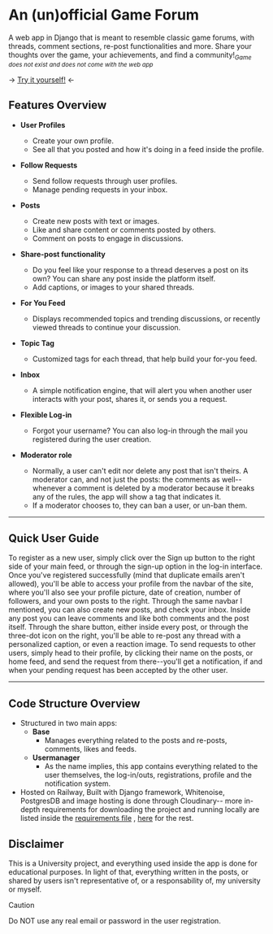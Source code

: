 # An (un)official Game Forum
A web app in Django that is meant to resemble classic game forums, with threads, comment sections, re-post functionalities and more. Share your thoughts over the game, your achievements, and find a community!<sub>_Game does not exist and does not come with the web app_</sub> 

-> [Try it yourself!](https://web-production-b59ae.up.railway.app/ "Game Forum Project") <-


## Features Overview

* **User Profiles**

  * Create your own profile.
  * See all that you posted and how it's doing in a feed inside the profile.

* **Follow Requests**

  * Send follow requests through user profiles.
  * Manage pending requests in your inbox.

* **Posts**

  * Create new posts with text or images.
  * Like and share content or comments posted by others.
  * Comment on posts to engage in discussions.
 
* **Share-post functionality**

  * Do you feel like your response to a thread deserves a post on its own? You can share any post inside the platform itself.
  * Add captions, or images to your shared threads.
 
* **For You Feed**

  * Displays recommended topics and trending discussions, or recently viewed threads to continue your discussion.

* **Topic Tag**

  * Customized tags for each thread, that help build your for-you feed.
 
* **Inbox**

  * A simple notification engine, that will alert you when another user interacts with your post, shares it, or sends you a request.

* **Flexible Log-in**
  * Forgot your username? You can also log-in through the mail you registered during the user creation.

* **Moderator role**
  * Normally, a user can't edit nor delete any post that isn't theirs. A moderator can, and not just the posts: the comments as well--whenever a comment is deleted by a moderator because it breaks any of the rules, the app will show a tag that indicates it.
  * If a moderator chooses to, they can ban a user, or un-ban them.     
     
<hr>

## Quick User Guide

To register as a new user, simply click over the Sign up button to the right side of your main feed, or through the sign-up option in the log-in interface. Once you've registered successfully (mind that duplicate emails aren't allowed), you'll be able to access your profile from the navbar of the site, where you'll also see your profile picture, date of creation, number of followers, and your own posts to the right. Through the same navbar I mentioned, you can also create new posts, and check your inbox. Inside any post you can leave comments and like both comments and the post itself. Through the share button, either inside every post, or through the three-dot icon on the right, you'll be able to re-post any thread with a personalized caption, or even a reaction image. To send requests to other users, simply head to their profile, by clicking their name on the posts, or home feed, and send the request from there--you'll get a notification, if and when your pending request has been accepted by the other user.

<hr>

## Code Structure Overview

  * Structured in two main apps:
    * **Base**
       * Manages everything related to the posts and re-posts, comments, likes and feeds.
    * **Usermanager**
       * As the name implies, this app contains everything related to the user themselves, the log-in/outs, registrations, profile and the notification system.
  * Hosted on Railway, Built with Django framework, Whitenoise, PostgresDB and image hosting is done through Cloudinary-- more in-depth requirements for downloading the project and running locally are listed inside the [requirements file](https://github.com/qvnn025/Social-ppm/blob/master/requirements.txt "requirements") , [here](https://github.com/qvnn025/Social-ppm/tree/adm) for the rest.



## Disclaimer

This is a University project, and everything used inside the app is done for educational purposes. In light of that, everything written in the posts, or shared by users isn't representative of, or a responsability of, my university or myself.




   > [!CAUTION]
>Do NOT use any real email or password in the user registration.

